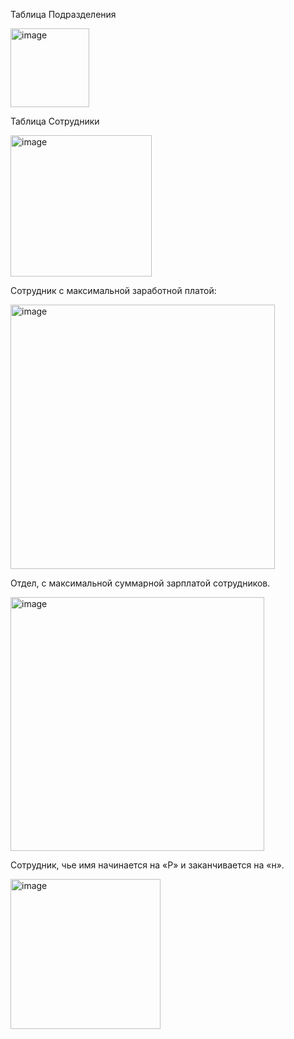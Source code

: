 Таблица Подразделения 

<img width="126" alt="image" src="https://github.com/nanoprize/TestTaskForFigitalDesign1/assets/54024983/338df849-392f-43ce-a304-04ec493038b0">

Таблица Сотрудники

<img width="226" alt="image" src="https://github.com/nanoprize/TestTaskForFigitalDesign1/assets/54024983/c31fcd84-24c7-4c21-8663-c0b80c274654">


Сотрудник с максимальной заработной платой:

<img width="423" alt="image" src="https://github.com/nanoprize/TestTaskForFigitalDesign1/assets/54024983/3a9d5e4e-04c3-42b1-9206-80df4574bae2">

Отдел, с максимальной суммарной зарплатой сотрудников. 

<img width="406" alt="image" src="https://github.com/nanoprize/TestTaskForFigitalDesign1/assets/54024983/33e38230-832e-4bbb-bb7c-85320d014cf6">

Сотрудник, чье имя начинается на «Р» и заканчивается на «н».

<img width="240" alt="image" src="https://github.com/nanoprize/TestTaskForFigitalDesign1/assets/54024983/e6e05033-1a4d-4113-8791-c49129fcaebc">



